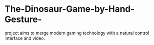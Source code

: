 # The-Dinosaur-Game-by-Hand-Gesture-
project aims to merge modern gaming technology with a natural control interface and video.
